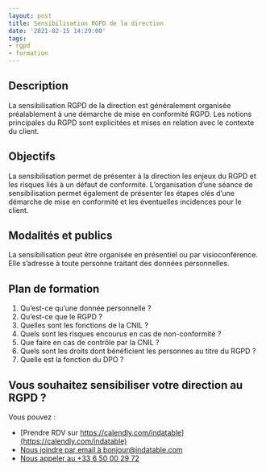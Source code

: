 ```yaml
---
layout: post
title: Sensibilisation RGPD de la direction
date: '2021-02-15 14:29:00'
tags:
- rgpd
- formation
---
```


## Description

La sensibilisation RGPD de la direction est généralement organisée préalablement à une démarche de mise en conformité RGPD. Les notions principales du RGPD sont explicitées et mises en relation avec le contexte du client.

## Objectifs

La sensibilisation permet de présenter à la direction les enjeux du RGPD et les risques liés à un défaut de conformité. L’organisation d’une séance de sensibilisation permet également de présenter les étapes clés d’une démarche de mise en conformité et les éventuelles incidences pour le client.

## Modalités et publics

La sensibilisation peut être organisée en présentiel ou par visioconférence. Elle s’adresse à toute personne traitant des données personnelles.

## Plan de formation

1. Qu’est-ce qu’une donnée personnelle ?
2. Qu’est-ce que le RGPD ?
3. Quelles sont les fonctions de la CNIL ?
4. Quels sont les risques encourus en cas de non-conformité ?
5. Que faire en cas de contrôle par la CNIL ?
6. Quels sont les droits dont bénéficient les personnes au titre du RGPD ?
7. Quelle est la fonction du DPO ?

## Vous souhaitez sensibiliser votre direction au RGPD ?

Vous pouvez :

- [Prendre RDV sur https://calendly.com/indatable](https://calendly.com/indatable)
- [Nous joindre par email à bonjour@indatable.com](mailto:bonjour@indatable.com)
- [Nous appeler au +33 6 50 00 29 72](tel:+33650002972)
